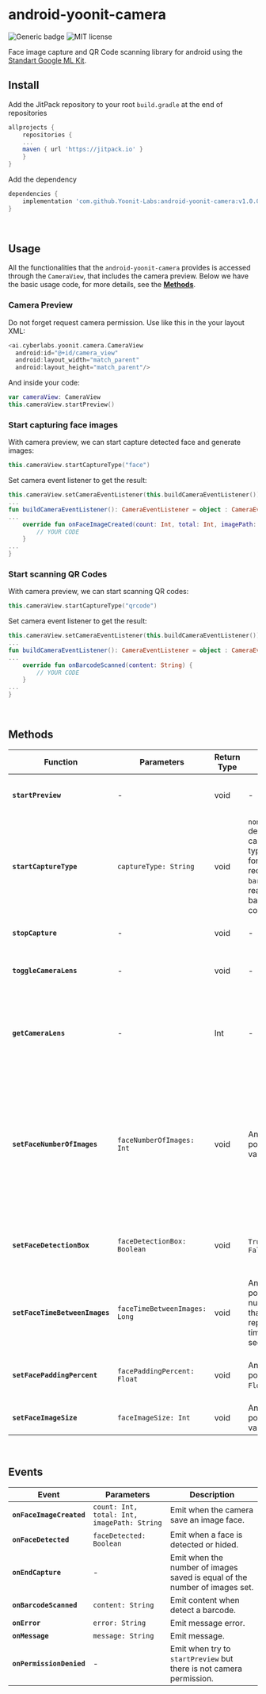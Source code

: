 
# android-yoonit-camera  

![Generic badge](https://img.shields.io/badge/version-v1.0.0-<COLOR>.svg) ![MIT license](https://img.shields.io/badge/License-MIT-blue.svg)

Face image capture and QR Code scanning library for android using the [Standart Google ML Kit](https://developers.google.com/ml-kit).

## Install
  
Add the JitPack repository to your root `build.gradle` at the end of repositories  

```groovy  
allprojects {
	repositories {  
	... 
	maven { url 'https://jitpack.io' }
	} 
}  
```  

Add the dependency  

```groovy  
dependencies {
	implementation 'com.github.Yoonit-Labs:android-yoonit-camera:v1.0.0-alpha1'
}
```  

<br/>

## Usage  
  All the functionalities that the `android-yoonit-camera` provides is accessed through the `CameraView`, that includes the camera preview.  Below we have the basic usage code, for more details, see the [**Methods**](#methods).

### Camera Preview

Do not forget request camera permission. Use like this in the your layout XML:

```kotlin
<ai.cyberlabs.yoonit.camera.CameraView  
  android:id="@+id/camera_view"  
  android:layout_width="match_parent"  
  android:layout_height="match_parent"/>
```

And inside your code:

```kotlin
var cameraView: CameraView
this.cameraView.startPreview()
```

### Start capturing face images

With camera preview, we can start capture detected face and generate images:

```kotlin
this.cameraView.startCaptureType("face")
```

Set camera event listener to get the result:

```kotlin
this.cameraView.setCameraEventListener(this.buildCameraEventListener())
...
fun buildCameraEventListener(): CameraEventListener = object : CameraEventListener {
...
	override fun onFaceImageCreated(count: Int, total: Int, imagePath: String) {  
		// YOUR CODE
	}
...
}
```

### Start scanning QR Codes

With camera preview, we can start scanning QR codes:

```kotlin
this.cameraView.startCaptureType("qrcode")
```

Set camera event listener to get the result:

```kotlin
this.cameraView.setCameraEventListener(this.buildCameraEventListener())
...
fun buildCameraEventListener(): CameraEventListener = object : CameraEventListener {
...
	override fun onBarcodeScanned(content: String) {  
		// YOUR CODE
	}
...
}
```  
    
<br/>
  
## Methods   
  
| Function | Parameters | Return Type | Valid values | Description |
|-|-|-|-|-|  
| **`startPreview`** | - | void | - | Start camera preview if has permission.
| **`startCaptureType`** | `captureType: String` | void | `none` default capture type. `face` for face recognition. `barcode` to read barcode content. | Set capture type none, face or barcode.
| **`stopCapture`** | - | void | - | Stop any type of capture.
| **`toggleCameraLens`** | - | void | - | Set camera lens facing front or back.
| **`getCameraLens`** | - | Int | - | Return `Int` that represents lens face state: 0 for front 1 for back camera.  
| **`setFaceNumberOfImages`** | `faceNumberOfImages: Int` | void | Any positive `Int` value | Default value is 0. For value 0 is saved infinity images. When saved images reached the "face number os images", the `onEndCapture` is triggered.
| **`setFaceDetectionBox`** |`faceDetectionBox: Boolean` | void | `True` or `False` | Set to show face detection box when face detected.   
| **`setFaceTimeBetweenImages`** | `faceTimeBetweenImages: Long` | void | Any positive number that represent time in milli seconds | Set saving face images time interval in milli seconds.  
| **`setFacePaddingPercent`** | `facePaddingPercent: Float` | void | Any positive `Float` value | Set face image and bounding box padding in percent.  
| **`setFaceImageSize`** | `faceImageSize: Int` | void | Any positive `Int` value | Set face image size to be saved.    
  
<br/>  
  
## Events

| Event | Parameters | Description |
|-|-|-|
| **`onFaceImageCreated`** | `count: Int, total: Int, imagePath: String` | Emit when the camera save an image face.  
| **`onFaceDetected`** | `faceDetected: Boolean` | Emit when a face is detected or hided.  
| **`onEndCapture`** | - | Emit when the number of images saved is equal of the number of images set.   
| **`onBarcodeScanned`** | `content: String` | Emit content when detect a barcode.   
| **`onError`** |`error: String` | Emit message error.  
| **`onMessage`** | `message: String` | Emit message.   
| **`onPermissionDenied`** | - | Emit when try to `startPreview` but there is not camera permission.